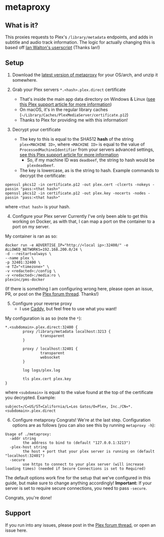 # metaproxy

## What is it?
This proxies requests to Plex's ``/library/metadata`` endpoints, and adds in subtitle and audio track information. The logic for actually changing this is based off [Ian Walton's userscript](https://forums.plex.tv/t/show-subtitle-audio-names-and-media-version-info-for-plex/552743) (Thanks Ian!)

## Setup
1. Download the [latest version of metaproxy](https://github.com/ThatNerdyPikachu/metaproxy/releases/latest) for your OS/arch, and unzip it somewhere.

2. Grab your Plex servers ``*.<hash>.plex.direct`` certificate
    - That's inside the main app data directory on Windows & Linux ([see this Plex support article for more information](https://support.plex.tv/articles/202915258-where-is-the-plex-media-server-data-directory-located/))
    - On macOS, it's in the regular library caches (``~/Library/Caches/PlexMediaServer/certificate.p12``)
    - Thanks to Plex for providing me with this information!

3. Decrypt your certificate
    - The key to this is equal to the SHA512 **hash** of the string ``plex<MACHINE ID>``, where ``<MACHINE ID>`` is equal to the value of ``ProcessedMachineIdentifier`` from your servers advanced settings, [see this Plex support article for more information](https://support.plex.tv/articles/201105343-advanced-hidden-server-settings/)
        - So, if my machine ID was ``deadbeef``, the string to hash would be ``plexdeadbeef``.
    - The key is lowercase, as is the string to hash.
Example commands to decrypt the certificate:
```
openssl pkcs12 -in certificate.p12 -out plex.cert -clcerts -nokeys -passin "pass:<that hash>"
openssl pkcs12 -in certificate.p12 -out plex.key -nocerts -nodes -passin "pass:<that hash>"
```
where ``<that hash>`` is your hash.

4. Configure your Plex server
Currently I've only been able to get this working on Docker, as with that, I can map a port on the container to a port on my server.

My container is ran as so:
```
docker run -e ADVERTISE_IP="http://<local ip>:32400/" -e ALLOWED_NETWORKS=192.168.200.0/24 \
-d --restart=always \
--name plex \
-p 32401:32400 \
-e TZ="<timezone>" \
-v <redacted>:/config \
-v <redacted>:/media:ro \
plexinc/pms-docker
```
(If there is something I am configuring wrong here, please open an issue, PR, or post on the [Plex forum thread](https://forums.plex.tv/t/metaproxy-for-plex/566250). Thanks!)

5. Configure your reverse proxy
    - I use [Caddy](https://caddyserver.com/v1), but feel free to use what you want!

My configuration is as so (note the ``*``):
```
*.<subdomain>.plex.direct:32400 {
        proxy /library/metadata localhost:3213 {
                transparent
        }

        proxy / localhost:32401 {
                transparent
                websocket
        }

        log logs/plex.log

        tls plex.cert plex.key
}
```
where ``<subdomain>`` is equal to the value found at the top of the certificate you decrypted. Example:
```
subject=/C=US/ST=California/L=Los Gatos/O=Plex, Inc./CN=*.<subdomain>.plex.direct
```

6. Configure metaproxy
Congrats! We're at the last step. Configuration options are as follows (you can also see this by running ``metaproxy -h``):
```
Usage of ./metaproxy:
  -addr string
        the address to bind to (default "127.0.0.1:3213")
  -plex-host string
        the host + port that your plex server is running on (default "localhost:32401")
  -secure
        use https to connect to your plex server (will increase loading times) (needed if Secure Connections is set to Required)
```

The default options work fine for the setup that we've configured in this guide, but make sure to change anything accordingly!
**Important:** If your server is set to require secure connections, you need to pass ``-secure``.

Congrats, you're done!

## Support
If you run into any issues, please post in the [Plex forum thread](https://forums.plex.tv/t/metaproxy-for-plex/566250), or open an issue here.